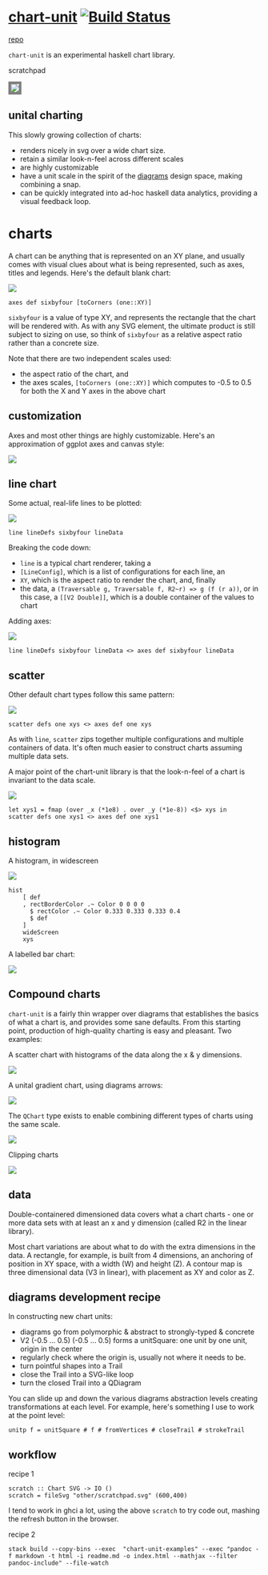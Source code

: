 <meta charset="utf-8"> <link rel="stylesheet" href="https://tonyday567.github.io/other/lhs.css">
<script type="text/javascript" async
  src="https://cdn.mathjax.org/mathjax/latest/MathJax.js?config=TeX-MML-AM_CHTML">
</script>
[chart-unit](https://tonyday567.github.io/chart-unit) [![Build Status](https://travis-ci.org/tonyday567/chart-unit.png)](https://travis-ci.org/tonyday567/chart-unit)
===

[repo](https://tonyday567.github.com/chart-unit)

`chart-unit` is an experimental haskell chart library.

scratchpad

<img style="border:5px solid grey" src="other/scratchpad.svg">

unital charting
-----

This slowly growing collection of charts:

-   renders nicely in svg over a wide chart size.
-   retain a similar look-n-feel across different scales
-   are highly customizable
-   have a unit scale in the spirit of the
    [diagrams](http://projects.haskell.org/diagrams/doc/quickstart.html)
    design space, making combining a snap.
-   can be quickly integrated into ad-hoc haskell data analytics,
    providing a visual feedback loop.

charts
======

A chart can be anything that is represented on an XY plane, and usually comes with visual clues about what is being represented, such as axes, titles and legends.  Here's the default blank chart:

![](other/exampleAxes.svg)

~~~
axes def sixbyfour [toCorners (one::XY)]
~~~

`sixbyfour` is a value of type XY, and represents the rectangle that the chart will be rendered with.  As with any SVG element, the ultimate product is still subject to sizing on use, so think of `sixbyfour` as a relative aspect ratio rather than a concrete size.

Note that there are two independent scales used:

- the aspect ratio of the chart, and
- the axes scales, `[toCorners (one::XY)]` which computes to -0.5 to 0.5 for both the X and Y axes in the above chart

customization
---

Axes and most other things are highly customizable.  Here's an approximation of ggplot axes and canvas style:

![](other/exampleGgplot.svg)

line chart
---

Some actual, real-life lines to be plotted:

![](other/exampleLine.svg)

~~~
line lineDefs sixbyfour lineData
~~~

Breaking the code down:

- `line` is a typical chart renderer, taking a
- `[LineConfig]`, which is a list of configurations for each line, an
- `XY`, which is the aspect ratio to render the chart, and, finally
- the data, a `(Traversable g, Traversable f, R2~r) => g (f (r a))`, or in this case, a `[[V2 Double]]`, which is a double container of the values to chart

Adding axes:

![](other/exampleLineAxes.svg)

~~~
line lineDefs sixbyfour lineData <> axes def sixbyfour lineData
~~~

scatter
---

Other default chart types follow this same pattern:

![](other/exampleScatter.svg)

~~~
scatter defs one xys <> axes def one xys
~~~

As with `line`, `scatter` zips together multiple configurations and multiple containers of data.  It's often much easier to construct charts assuming multiple data sets. 

A major point of the chart-unit library is that the look-n-feel of a chart is invariant to the data scale.

![](other/exampleScatter2.svg)

~~~
let xys1 = fmap (over _x (*1e8) . over _y (*1e-8)) <$> xys in
scatter defs one xys1 <> axes def one xys1
~~~

histogram
---

A histogram, in widescreen

![](other/exampleHist.svg)

~~~
hist
    [ def
    , rectBorderColor .~ Color 0 0 0 0
      $ rectColor .~ Color 0.333 0.333 0.333 0.4
      $ def
    ]
    wideScreen
    xys
~~~

A labelled bar chart:

![](other/exampleLabelledBar.svg)


Compound charts
---

`chart-unit` is a fairly thin wrapper over diagrams that establishes the basics of what a chart is, and provides some sane defaults.  From this starting point, production of high-quality charting is easy and pleasant. Two examples:

A scatter chart with histograms of the data along the x & y dimensions.

![](other/exampleScatterHist.svg)

A unital gradient chart, using diagrams arrows:

![](other/exampleArrow.svg)

The `QChart` type exists to enable combining different types of charts using the same scale.

![](other/exampleCompound.svg)

Clipping charts

![](other/exampleClipping.svg)


data
---

Double-containered dimensioned data covers what a chart charts - one or more data sets with at least an x and y dimension (called R2 in the linear library).

Most chart variations are about what to do with the extra dimensions in the data. A rectangle, for example, is built from 4 dimensions, an anchoring of position in XY space, with a width (W) and height (Z).  A contour map is three dimensional data (V3 in linear), with placement as XY and color as Z.


diagrams development recipe
---------------------------

In constructing new chart units:

-   diagrams go from polymorphic & abstract to strongly-typed & concrete
-   V2 (-0.5 ... 0.5) (-0.5 ... 0.5) forms a unitSquare: one unit by one unit, origin in the center
-   regularly check where the origin is, usually not where it needs to be.
-   turn pointful shapes into a Trail
-   close the Trail into a SVG-like loop
-   turn the closed Trail into a QDiagram

You can slide up and down the various diagrams abstraction levels
creating transformations at each level. For example, here's something I
use to work at the point level:

    unitp f = unitSquare # f # fromVertices # closeTrail # strokeTrail

workflow
--------

recipe 1

``` {.sourceCode .literate .haskell}
scratch :: Chart SVG -> IO ()
scratch = fileSvg "other/scratchpad.svg" (600,400)
```

I tend to work in ghci a lot, using the above `scratch` to try code out, mashing the refresh button in the browser.  


recipe 2

    stack build --copy-bins --exec  "chart-unit-examples" --exec "pandoc -f markdown -t html -i readme.md -o index.html --mathjax --filter pandoc-include" --file-watch
